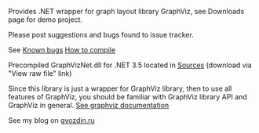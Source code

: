 Provides .NET wrapper for graph layout library GraphViz, see Downloads page for demo project.

Please post suggestions and bugs found to issue tracker.

See [Known bugs](http://code.google.com/p/graphviznet/issues/detail?id=2)
[How to compile](http://code.google.com/p/graphviznet/wiki/HowToCompile)

Precompiled GraphVizNet.dll for .NET 3.5 located in [Sources](http://code.google.com/p/graphviznet/source/browse/Precompiled/GraphVizNet.dll) (download via "View raw file" link)

Since this library is just a wrapper for GraphViz library, then to use all features of GraphViz, you should be familiar with GraphViz library API and GraphViz in general.
[See graphviz documentation](http://www.graphviz.org/Documentation.php)

See my blog on [gvozdin.ru](http://gvozdin.ru)